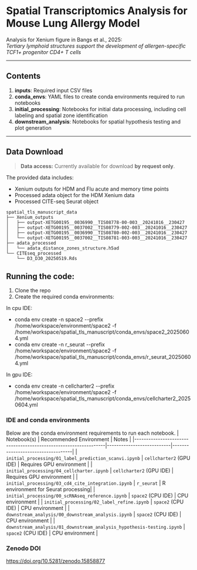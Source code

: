 # Spatial Transcriptomics Analysis for Mouse Lung Allergy Model

Analysis for Xenium figure in Bangs et al., 2025:  
*Tertiary lymphoid structures support the development of allergen-specific TCF1+ progenitor CD4+ T cells*

---

## Contents

1. **inputs**: Required input CSV files  
2. **conda_envs**: YAML files to create conda environments required to run notebooks  
3. **initial_processing**: Notebooks for initial data processing, including cell labeling and spatial zone identification  
4. **downstream_analysis**: Notebooks for spatial hypothesis testing and plot generation  

---

## Data Download

> **Data access:** Currently available for download **by request only**.

The provided data includes:  
- Xenium outputs for HDM and Flu acute and memory time points  
- Processed adata object for the HDM Xenium data  
- Processed CITE-seq Seurat object  
```
spatial_tls_manuscript_data
├── Xenium_outputs
│   ├── output-XETG00195__0036990__TIS08778-00-003__20241016__230427
│   ├── output-XETG00195__0037002__TIS08779-002-003__20241016__230427
│   ├── output-XETG00195__0036990__TIS08780-002-003__20241016__230427
│   └── output-XETG00195__0037002__TIS08781-003-003__20241016__230427
├── adata_processed
│   └── adata_distance_zones_structure.h5ad
└── CITEseq_processed 
    └── D3_D30_20250519.Rds
```

## Running the code:
1. Clone the repo
2. Create the required conda environments:

In cpu IDE:
- conda env create -n space2 --prefix /home/workspace/environment/space2 -f /home/workspace/spatial_tls_manuscript/conda_envs/space2_20250604.yml
- conda env create -n r_seurat --prefix /home/workspace/environment/space2 -f /home/workspace/spatial_tls_manuscript/conda_envs/r_seurat_20250604.yml
  
In gpu IDE: 
- conda env create -n cellcharter2 --prefix /home/workspace/environment/space2 -f /home/workspace/spatial_tls_manuscript/conda_envs/cellcharter2_20250604.yml

### IDE and conda environments
Below are the conda environment requirements to run each notebook.
| Notebook(s)                                                      | Recommended Environment   | Notes                               |
|-----------------------------------------------------------------|---------------------------|-----------------------------------|
| `initial_processing/01_label_prediction_scanvi.ipynb`           | `cellcharter2` (GPU IDE)  | Requires GPU environment           |
| `initial_processing/04_cellcharter.ipynb`                       | `cellcharter2` (GPU IDE)  | Requires GPU environment           |
| `initial_processing/03_cd4_cite_integration.ipynb`              | `r_seurat`                | R environment for Seurat processing|
| `initial_processing/00_scRNAseq_reference.ipynb`                | `space2` (CPU IDE)        | CPU environment                   |
| `initial_processing/02_label_refine.ipynb`                      | `space2` (CPU IDE)        | CPU environment                   |
| `downstream_analysis/00_downstream_analysis.ipynb`              | `space2` (CPU IDE)        | CPU environment                   |
| `downstream_analysis/01_downstream_analysis_hypothesis-testing.ipynb` | `space2` (CPU IDE)    | CPU environment                   |

### Zenodo DOI
https://doi.org/10.5281/zenodo.15858877

